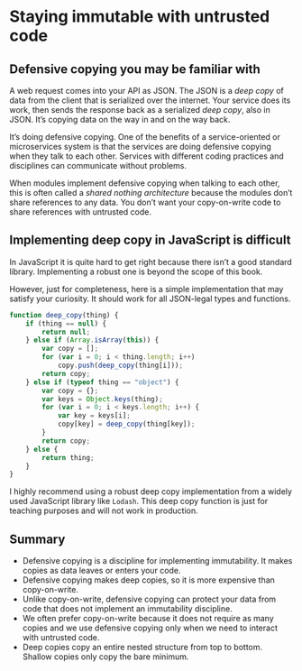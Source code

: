 # Staying immutable with untrusted code

## Defensive copying you may be familiar with

A web request comes into your API as JSON. The JSON is a *deep copy* of data from the client that is serialized over the internet. Your service does its work, then sends the response back as a serialized *deep copy*, also in JSON. It’s copying data on the way in and on the way back.

It’s doing defensive copying. One of the benefits of a service-oriented or microservices system is that the services are doing defensive copying when they talk to each other. Services with different coding practices and disciplines can communicate without problems.

When modules implement defensive copying when talking to each other, this is often called a *shared nothing architecture* because the modules don’t share references to any data. You don’t want your copy-on-write code to share references with untrusted code.

## Implementing deep copy in JavaScript is difficult

In JavaScript it is quite hard to get right because there isn’t a good standard library. Implementing a robust one is beyond the scope of this book.

However, just for completeness, here is a simple implementation that may satisfy your curiosity. It should work for all JSON-legal types and functions.

```javascript
function deep_copy(thing) {
    if (thing == null) {
        return null;
    } else if (Array.isArray(this)) {
        var copy = [];
        for (var i = 0; i < thing.length; i++)
            copy.push(deep_copy(thing[i]));
        return copy;
    } else if (typeof thing == "object") {
        var copy = {};
        var keys = Object.keys(thing);
        for (var i = 0; i < keys.length; i++) {
            var key = keys[i];
            copy[key] = deep_copy(thing[key]);
        }
        return copy;
    } else {
        return thing;
    }
}
```

I highly recommend using a robust deep copy implementation from a widely used JavaScript library like `Lodash`. This deep copy function is just for teaching purposes and will not work in production.

## Summary

- Defensive copying is a discipline for implementing immutability. It makes copies as data leaves or enters your code.
- Defensive copying makes deep copies, so it is more expensive than copy-on-write.
- Unlike copy-on-write, defensive copying can protect your data from code that does not implement an immutability discipline.
- We often prefer copy-on-write because it does not require as many copies and we use defensive copying only when we need to interact with untrusted code.
- Deep copies copy an entire nested structure from top to bottom. Shallow copies only copy the bare minimum.
